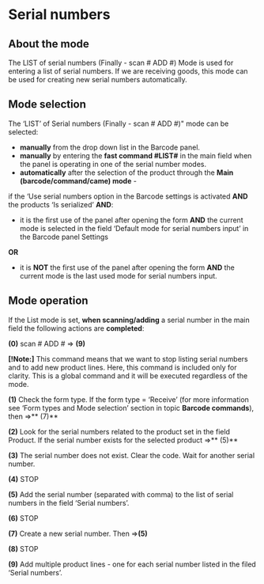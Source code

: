 # Serial numbers 

## About the mode
 
The LIST of serial numbers (Finally - scan # ADD #) Mode is used for entering a list  of serial numbers. If we are receiving goods, this mode can be used for creating new serial numbers automatically. 
 
## Mode selection
 
The ‘LIST’ of Serial numbers (Finally - scan # ADD #)" mode can be selected:
- **manually** from the drop down list in the Barcode panel.  
- **manually** by entering the **fast command #LIST#** in the main field when the panel is operating in one of the serial number modes.
- **automatically** after the selection of the product through the **Main (barcode/command/came) mode** - 

if the ‘Use serial numbers option in the Barcode settings is activated **AND** the products ‘Is serialized’ **AND**:

  - it is the first use of the panel after opening the form **AND** the current mode is selected in the field ‘Default mode for serial numbers input’ in the Barcode panel Settings 

**OR**
  - it is **NOT** the first use of the panel after opening the form **AND** the current mode is the last used mode for serial numbers input.
 
 
## Mode operation
 
 If the List mode is set, **when scanning/adding** a serial number in the main field the following actions are **completed**:

**(0)** scan # ADD # => **(9)**

**[!Note:]** This command means that we want to stop listing serial numbers and to add new product lines. Here, this command is included only for clarity. This is a global command and it will be executed regardless of the mode.

**(1)** Check the form type. If the form type = ‘Receive’ (for more information see ‘Form types and Mode selection’ section in topic **Barcode commands**), then =>** (7)**

**(2)** Look for the serial numbers related to the product set in the field Product. If the serial number exists for the selected product =>** (5)**

**(3)** The serial number does not exist. Clear the code. Wait for another serial number.

**(4)** STOP

**(5)** Add the serial number (separated with comma) to the list of serial numbers in the field ‘Serial numbers’.

**(6)** STOP

**(7)** Create a new serial number. Then =>**(5)**

**(8)** STOP

**(9)** Add multiple product lines - one for each serial number listed in the filed ‘Serial numbers’.


